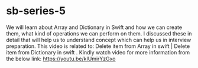 # sb-series-5
We will learn about Array and Dictionary in Swift and how we can create them, what kind of operations we can perform on them. I discussed these in detail that will help us to understand concept which can help us in interview preparation. This video is related to: Delete item from Array in swift | Delete item from Dictionary in swift .
Kindly watch video for more information from the below link: https://youtu.be/kIUmirYzGxo
